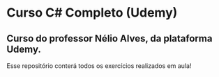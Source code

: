 # Curso C# Completo (Udemy)
## Curso do professor Nélio Alves, da plataforma Udemy.

Esse repositório conterá todos os exercícios realizados em aula!
